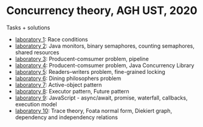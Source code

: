 # Concurrency theory, AGH UST, 2020
Tasks + solutions

* [laboratory 1](./lab1): Race conditions
* [laboratory 2](./lab2): Java monitors, binary semaphores, counting semaphores, shared resources
* [laboratory 3](./lab3): Producent-comsumer problem, pipeline
* [laboratory 4](./lab4): Producent-comsumer problem, Java Concurrency Library
* [laboratory 5](./lab5): Readers–writers problem, fine-grained locking
* [laboratory 6](./lab6): Dining philosophers problem
* [laboratory 7](./lab7): Active-object pattern
* [laboratory 8](./lab8): Executor pattern, Future pattern
* [laboratory 9](./lab9): JavaScript - async/await, promise, waterfall, callbacks, execution model
* [laboratory 10](./lab10): Trace theory, Foata normal form, Diekiert graph, dependency and independency relations